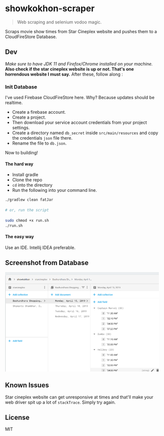 # showkokhon-scraper
> Web scraping and selenium vodoo magic.

Scraps movie show times from Star Cineplex website and pushes them to a CloudFireStore Database.


## Dev
*Make sure to have JDK 11 and Firefox/Chrome installed on your machine.*
__Also check if the star cineplex website is up or not. That's one horrendous website I must say.__ After these, follow along :

### Init Database
I've used Firebase CloudFireStore here. Why? Because updates should be realtime.

- Create a firebase account.
- Create a project.
- Then download your service account credentials from your project settings.
- Create a directory named `db_secret` inside `src/main/resources` and copy the credentials `json` file there.
- Rename the file to `db.json`.

Now to building!

#### The hard way
- Install gradle
- Clone the repo
- `cd` into the directory
- Run the following into your command line.

```bash
./gradlew clean fatJar

# or, run the script

sudo chmod +x run.sh
./run.sh
```

#### The easy way
Use an IDE. Intellij IDEA preferable.

## Screenshot from Database
![img](./sc.png)

## Known Issues
Star cineplex website can get unresponsive at times and that'll make your web driver spit up a lot of `stackTrace`. Simply try again.


## License
MIT